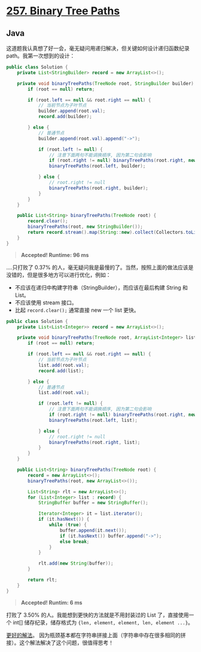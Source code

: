 # [257. Binary Tree Paths](https://leetcode.com/problems/binary-tree-paths/)

## Java

这道题我认真想了好一会，毫无疑问用递归解决，但关键如何设计递归函数纪录 path。我第一次想到的设计：

```java
public class Solution {
    private List<StringBuilder> record = new ArrayList<>();

    private void binaryTreePaths(TreeNode root, StringBuilder builder) {
        if (root == null) return;

        if (root.left == null && root.right == null) {
            // 当前节点为子叶节点
            builder.append(root.val);
            record.add(builder);

        } else {
            // 普通节点
            builder.append(root.val).append("->");

            if (root.left != null) {
                // 注意下面两句不能调换顺序, 因为第二句会影响
                if (root.right != null) binaryTreePaths(root.right, new StringBuilder(builder));
                binaryTreePaths(root.left, builder);

            } else {
                // root.right != null
                binaryTreePaths(root.right, builder);
            }
        }
    }

    public List<String> binaryTreePaths(TreeNode root) {
        record.clear();
        binaryTreePaths(root, new StringBuilder());
        return record.stream().map(String::new).collect(Collectors.toList());
    }
}
```

> **Accepted! Runtime: 96 ms**

....只打败了 0.37% 的人，毫无疑问我是最慢的了。当然，按照上面的做法应该是没错的，但是很多地方可以进行优化，例如：
- 不应该在递归中构建字符串（StringBuilder），而应该在最后构建 String 和 List。
- 不应该使用 stream 接口。
- 比起 `record.clear();` 通常直接 new 一个 list 更快。

```java
public class Solution {
    private List<List<Integer>> record = new ArrayList<>();

    private void binaryTreePaths(TreeNode root, ArrayList<Integer> list) {
        if (root == null) return;

        if (root.left == null && root.right == null) {
            // 当前节点为子叶节点
            list.add(root.val);
            record.add(list);

        } else {
            // 普通节点
            list.add(root.val);

            if (root.left != null) {
                // 注意下面两句不能调换顺序, 因为第二句会影响
                if (root.right != null) binaryTreePaths(root.right, new ArrayList<>(list));
                binaryTreePaths(root.left, list);

            } else {
                // root.right != null
                binaryTreePaths(root.right, list);
            }
        }
    }

    public List<String> binaryTreePaths(TreeNode root) {
        record = new ArrayList<>();
        binaryTreePaths(root, new ArrayList<>());

        List<String> rlt = new ArrayList<>();
        for (List<Integer> list : record) {
            StringBuffer buffer = new StringBuffer();

            Iterator<Integer> it = list.iterator();
            if (it.hasNext()) {
                while (true) {
                    buffer.append(it.next());
                    if (it.hasNext()) buffer.append("->");
                    else break;
                }
            }

            rlt.add(new String(buffer));
        }

        return rlt;
    }
}
```

> **Accepted! Runtim: 6 ms**

打败了 3.50% 的人。我能想到更快的方法就是不用封装过的 List 了，直接使用一个 int[] 储存纪录，储存格式为 `{len, element, element, len, element ...}`。

[更好的解法](https://discuss.leetcode.com/topic/51191/with-help-of-stringbuilder-2ms-runtime-beats-85-java-sol-pls-review)。 因为瓶颈基本都在字符串拼接上面（字符串中存在很多相同的拼接）。这个解法解决了这个问题，很值得思考！